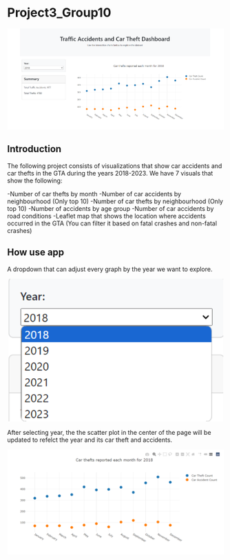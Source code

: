 # Project3_Group10

<p align="center">
<img src="images\Dashboard.png" width="900px">
</p>

## Introduction

The following project consists of visualizations that show car accidents and car thefts in the GTA during the years 2018-2023. We have 7 visuals that show the following:

-Number of car thefts by month 
-Number of car accidents by neighbourhood (Only top 10)
-Number of car thefts by neighbourhood (Only top 10)
-Number of accidents by age group
-Number of car accidents by road conditions
-Leaflet map that shows the location where accidents occurred in the GTA (You can filter it based on fatal crashes and non-fatal crashes)



## How use app

A dropdown that can adjust every graph by the year we want to explore.

<p align="center">
<img src="images\dropdown_panel.png" width="500px">
</p>

After selecting year, the the scatter plot in the center of the page will be updated to refelct the year and its car theft and accidents.

<p align="center">
<img src="images\scatter_plot.png" width="700px">
</p>









